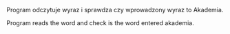 Program odczytuje wyraz i sprawdza
czy wprowadzony wyraz to Akademia.

Program reads the word and check
is the word entered akademia.
